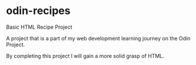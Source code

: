 # odin-recipes
Basic HTML Recipe Project

A project that is a part of my web development learning journey on the Odin Project.

By completing this project I will gain a more solid grasp of HTML.
